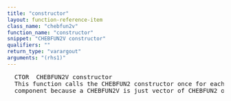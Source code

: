 ```yaml
---
title: "constructor"
layout: function-reference-item
class_name: "chebfun2v"
function_name: "constructor"
snippet: "CHEBFUN2V constructor"
qualifiers: ""
return_type: "varargout"
arguments: "(rhs1)"
---
```


<pre class="help-text">  CTOR  CHEBFUN2V constructor
  This function calls the CHEBFUN2 constructor once for each non-zero
  component because a CHEBFUN2V is just vector of CHEBFUN2 objects.
</pre>